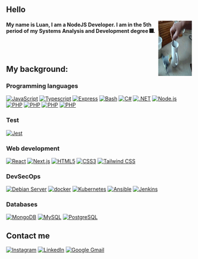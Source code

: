 ## Hello

<img align="right" width="18%" height="150" src="https://github.com/LuanBagioCompagnoni/LuanBagioCompagnoni/blob/main/CoffeeBird.gif">

#### My name is Luan, I am a NodeJS Developer. I am in the 5th period of my Systems Analysis and Development degree 🎆.
<br>
<br>

## My background:

### Programming languages 
<a href="https://developer.mozilla.org/en-US/docs/Web/JavaScript" title="JavaScript"><img src="https://github.com/get-icon/geticon/raw/master/icons/javascript.svg" alt="JavaScript" width="48px" height="48px"></a>
<a href="https://www.typescriptlang.org/" title="Typescript"><img src="https://github.com/get-icon/geticon/raw/master/icons/typescript-icon.svg" alt="Typescript" width="48px" height="48px"></a>
<a href="https://expressjs.com/" title="Express"><img src="https://github.com/get-icon/geticon/raw/master/icons/express.svg" alt="Express" width="48px" height="48px"></a>
<a href="https://www.gnu.org/software/bash/" title="Bash"><img src="https://github.com/get-icon/geticon/raw/master/icons/bash.svg" alt="Bash" width="48px" height="48px"></a>
<a href="https://csharp.net/" title="C#"><img src="https://github.com/get-icon/geticon/raw/master/icons/c-sharp.svg" alt="C#" width="48px" height="48px"></a>
<a href="https://www.microsoft.com/net" title=".NET"><img src="https://github.com/get-icon/geticon/raw/master/icons/dotnet.svg" alt=".NET" width="48px" height="48px"></a>
<a href="https://nodejs.org/" title="Node.js"><img src="https://github.com/get-icon/geticon/raw/master/icons/nodejs-icon.svg" alt="Node.js" width="48px" height="48px"></a>
<a href="https://php.net/" title="PHP"><img src="https://github.com/get-icon/geticon/raw/master/icons/php.svg" alt="PHP" width="48px" height="48px"></a>
<a href="https://www.ruby-lang.org/" title="Ruby"><img src="https://github.com/get-icon/geticon/raw/master/icons/ruby.svg" alt="PHP" width="48px" height="48px"></a>
<a href="https://www.java.com/" title="Java"><img src="https://github.com/get-icon/geticon/raw/master/icons/java.svg" alt="PHP" width="48px" height="48px"></a>
<a href="https://spring.io/" title="Spring Boot"><img src="https://github.com/get-icon/geticon/raw/master/icons/spring.svg" alt="PHP" width="48px" height="48px"></a>

### Test
<a href="https://jestjs.io/" title="Jest"><img src="https://github.com/get-icon/geticon/raw/master/icons/jest.svg" alt="Jest" width="48px" height="48px"></a>


### Web development
<a href="https://reactjs.org/" title="React"><img src="https://github.com/get-icon/geticon/raw/master/icons/react.svg" alt="React" width="48px" height="48px"></a>
<a href="https://nextjs.org/" title="Next.js"><img src="https://github.com/get-icon/geticon/raw/master/icons/nextjs-icon.svg" alt="Next.js" width="48px" height="48px"></a>
<a href="https://www.w3.org/TR/html5/" title="HTML5"><img src="https://github.com/get-icon/geticon/raw/master/icons/html-5.svg" alt="HTML5" width="48px" height="48px"></a>
<a href="https://www.w3.org/TR/CSS/" title="CSS3"><img src="https://github.com/get-icon/geticon/raw/master/icons/css-3.svg" alt="CSS3" width="48px" height="48px"></a>
<a href="https://tailwindcss.com/" title="Tailwind CSS"><img src="https://github.com/get-icon/geticon/raw/master/icons/tailwindcss-icon.svg" alt="Tailwind CSS" width="48px" height="48px"></a>


### DevSecOps
<a href="https://www.debian.org/index.pt.html" title="Debian"><img src="https://github.com/get-icon/geticon/raw/master/icons/debian.svg" alt="Debian Server" width="48px" height="48px"></a>
<a href="https://www.docker.com/" title="docker"><img src="https://github.com/get-icon/geticon/raw/master/icons/docker-icon.svg" alt="docker" width="48px" height="48px"></a>
<a href="https://kubernetes.io/" title="Kubernetes"><img src="https://github.com/get-icon/geticon/raw/master/icons/kubernetes.svg" alt="Kubernetes" width="48px" height="48px"></a>
<a href="https://www.ansible.com/" title="Ansible"><img src="https://github.com/get-icon/geticon/raw/master/icons/ansible.svg" alt="Ansible" width="48px" height="48px"></a>
<a href="https://jenkins-ci.org/" title="Jenkins"><img src="https://github.com/get-icon/geticon/raw/master/icons/jenkins.svg" alt="Jenkins" width="48px" height="48px"></a>


### Databases
<a href="https://www.mongodb.com/" title="MongoDB"><img src="https://github.com/get-icon/geticon/raw/master/icons/mongodb-icon.svg" alt="MongoDB" width="48px" height="48px"></a>
<a href="https://www.mysql.com/" title="MySQL"><img src="https://github.com/get-icon/geticon/raw/master/icons/mysql.svg" alt="MySQL" width="48px" height="48px"></a>
<a href="https://www.postgresql.org/" title="PostgreSQL"><img src="https://github.com/get-icon/geticon/raw/master/icons/postgresql.svg" alt="PostgreSQL" width="48px" height="48px"></a>


## Contact me

<a href="https://www.instagram.com/luancompagnon/" title="Instagram"><img src="https://github.com/get-icon/geticon/raw/master/icons/instagram-icon.svg" alt="Instagram" width="48px" height="48px"></a>
<a href="https://www.linkedin.com/in/luan-compagnoni" title="LinkedIn"><img src="https://github.com/get-icon/geticon/raw/master/icons/linkedin-icon.svg" alt="LinkedIn" width="48px" height="48px"></a>
<a href="mailto:luancmpg@gmail.com" title="Google Gmail"><img src="https://github.com/get-icon/geticon/raw/master/icons/google-gmail.svg" alt="Google Gmail" width="48px" height="48px"></a>

<br>
